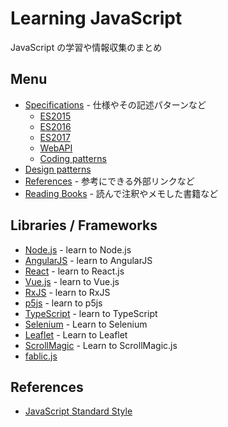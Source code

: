 # Learning JavaScript
JavaScript の学習や情報収集のまとめ

## Menu
- [Specifications](Specification/) - 仕様やその記述パターンなど
  - [ES2015](Specification/es2015/README.md)
  - [ES2016](Specification/es2016/README.md)
  - [ES2017](Specification/es2017/README.md)
  - [WebAPI](Specification/webapi/README.md)
  - [Coding patterns](Specification/patterns/README.md)
- [Design patterns](DesignPatterns/README.md)
- [References](References/) - 参考にできる外部リンクなど
- [Reading Books](Books/) - 読んで注釈やメモした書籍など


## Libraries / Frameworks
- [Node.js](Libraries/Node/) - learn to Node.js
- [AngularJS](Libraries/AngularJS/) - learn to AngularJS
- [React](Libraries/React/) - learn to React.js
- [Vue.js](Libraries/Vue.js/) - learn to Vue.js
- [RxJS](Libraries/RxJS/) - learn to RxJS
- [p5js](Books/978-4-87783-381-7/) - learn to p5js
- [TypeScript](Libraries/TypeScript/) - learn to TypeScript
- [Selenium](Libraries/Selenium/) - Learn to Selenium
- [Leaflet](Libraries/Leaflet/) - Learn to Leaflet
- [ScrollMagic](Libraries/ScrollMagic) - Learn to ScrollMagic.js
- [fablic.js](Libralies/fablic.js/)

## References
- [JavaScript Standard Style](http://standardjs.com/)
